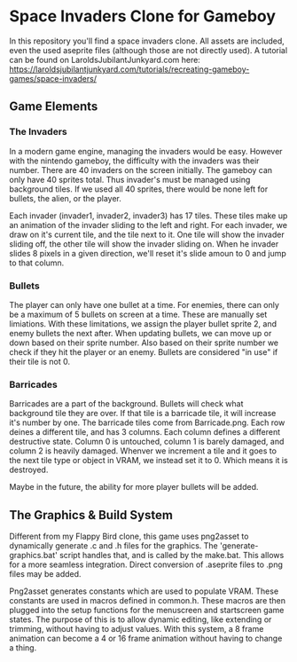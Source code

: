 # Space Invaders Clone for Gameboy

In this repository you'll find a space invaders clone. All assets are included, even the used aseprite files (although those are not directly used). A tutorial can be found on  LaroldsJubilantJunkyard.com here: https://laroldsjubilantjunkyard.com/tutorials/recreating-gameboy-games/space-invaders/

## Game Elements

### The Invaders
In a modern game engine, managing the invaders would be easy. However with the nintendo gameboy, the difficulty with the invaders was their number. There are 40 invaders on the screen initially. The gameboy can only have 40 sprites total. Thus invader's must be managed using background tiles. If we used all 40 sprites, there would be none left for bullets, the alien, or the player. 

Each invader (invader1, invader2, invader3) has 17 tiles. These tiles make up an animation of the invader sliding to the left and right. For each invader, we draw on it's current tile, and the tile next to it. One tile will show the invader sliding off, the other tile will show the invader sliding on. When he invader slides 8 pixels in a given direction, we'll reset it's slide amoun to 0 and jump to that column.

### Bullets
The player can only have one bullet at a time. For enemies, there can only be a maximum of 5 bullets on screen at a time. These are manually set limiations. With these limitations, we assign the player bullet sprite 2, and enemy bullets the next after. When updating bullets, we can move up or down based on their sprite number. Also based on their sprite number we check if they hit the player or an enemy. Bullets are considered "in use" if their tile is not 0.

### Barricades
Barricades are a part of the background. Bullets will check what background tile they are over. If that tile is a barricade tile, it will increase it's number by one. The barricade tiles come from Barricade.png. Each row deines a different tile, and has 3 columns. Each column defines a different destructive state. Column 0 is untouched, column 1 is barely damaged, and column 2 is heavily damaged. Whenver we increment a tile and it goes to the next tile type or object in VRAM, we instead set it to 0. Which means it is destroyed.

Maybe in the future, the ability for more player bullets will be added.

## The Graphics & Build System
Different from my Flappy Bird clone, this game uses png2asset to dynamically generate .c and .h files for the graphics. The 'generate-graphics.bat' script handles that, and is called by the make.bat. This allows for a more seamless integration. Direct conversion of .aseprite files to .png files may be added.

Png2asset generates constants which are used to populate VRAM. These constants are used in macros defined in common.h. These macros are then plugged into the setup functions for the menuscreen and startscreen game states. The purpose of this is to allow dynamic editing, like extending or trimming, without having to adjust values. With this system, a 8 frame animation can become a 4 or 16 frame animation without having to change a thing.
